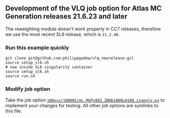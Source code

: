 ## Development of the VLQ job option for Atlas MC Generation releases 21.6.23 and later

The reweighting module doesn't work properly in CC7 releases, therefore we use the most recent SL6 release, which is `21.2.48`.

### Run this example quickly

```
git clone git@github.com:philippgadow/vlq_newrelease.git
source setup_sl6.sh
# now inside SL6 singularity container
source setup_sl6.sh
source run.sh
```

### Modify job option

Take the job option [`100xxx/100001/mc.MGPy8EG_ZBHb1000LH100_sigonly.py`](https://github.com/philippgadow/vlq_newrelease/blob/master/100xxx/100001/mc.MGPy8EG_ZBHb1000LH100_sigonly.py) to implement your changes for testing.
All other job options are symlinks to this file.

